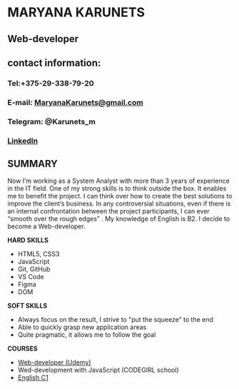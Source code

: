 # MARYANA KARUNETS

## Web-developer


## **contact information:**


### Tel:+375-29-338-79-20 
### E-mail: MaryanaKarunets@gmail.com
### Telegram: @Karunets_m
### [LinkedIn](https://www.linkedin.com/in/maryana-karunets-2b845a205/)





## **SUMMARY**


Now I’m working as a System Analyst with more than 3 years of experience in the IT field. One of my strong skills is to think outside the box. It enables me to benefit the project. I can think over how to create the best solutions to improve the client’s business. In any controversial situations, even if there is an internal confrontation between the project participants, I can ever “smooth over the rough edges” . My knowledge of English is B2. I decide  to become a Web-developer.


**HARD SKILLS**


* HTML5, CSS3 
* JavaScript
* Git, GitHub
* VS Code
* Figma
* DOM



**SOFT SKILLS**

* Always focus on the result, I strive to "put the squeeze" to the end
* Able to quickly grasp new application areas
* Quite pragmatic, it allows me to follow the goal



**COURSES**
* [Web-developer (Udemy)](https://www.udemy.com/certificate/UC-91e38e08-6aec-43b2-a043-ac3908f00254/)
* Wed-development with JavaScript (CODEGIRL school)
* [English C1](https://cert.efset.org/FTgdL2)

